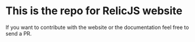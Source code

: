 # This is the repo for RelicJS website

If you want to contribute with the website or the documentation feel free to send a PR.